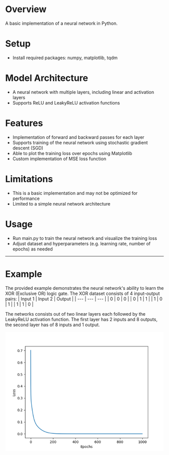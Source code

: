 # Overview
A basic implementation of a neural network in Python.

# Setup
- Install required packages: numpy, matplotlib, tqdm

# Model Architecture
- A neural network with multiple layers, including linear and activation layers
- Supports ReLU and LeakyReLU activation functions

# Features
- Implementation of forward and backward passes for each layer
- Supports training of the neural network using stochastic gradient descent (SGD)
- Able to plot the training loss over epochs using Matplotlib
- Custom implementation of MSE loss function

# Limitations
- This is a basic implementation and may not be optimized for performance
- Limited to a simple neural network architecture

# Usage
- Run main.py to train the neural network and visualize the training loss
- Adjust dataset and hyperparameters (e.g. learning rate, number of epochs) as needed

---
# Example
The provided example demonstrates the neural network's ability to learn the XOR (Exclusive OR) logic gate. The XOR dataset consists of 4 input-output pairs:
| Input 1 | Input 2 | Output |
| --- | --- | --- |
| 0     | 0     | 0     |
| 0     | 1     | 1     |
| 1     | 0     | 1     |
| 1     | 1     | 0     |

The networks consists out of two linear layers each followed by the LeakyReLU activation function. The first layer has 2 inputs and 8 outputs, the second layer has of 8 inputs and 1 output.

![Training Loss over epochs](NN_Scratch/images/Figure_1.png)
